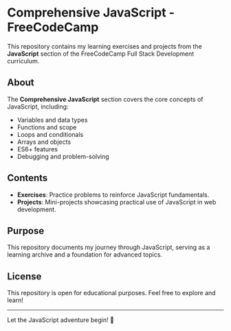 # Comprehensive JavaScript - FreeCodeCamp

This repository contains my learning exercises and projects from the **JavaScript** section of the FreeCodeCamp Full Stack Development curriculum.

## About
The **Comprehensive JavaScript** section covers the core concepts of JavaScript, including:
- Variables and data types
- Functions and scope
- Loops and conditionals
- Arrays and objects
- ES6+ features
- Debugging and problem-solving

## Contents
- **Exercises**: Practice problems to reinforce JavaScript fundamentals.
- **Projects**: Mini-projects showcasing practical use of JavaScript in web development.

## Purpose
This repository documents my journey through JavaScript, serving as a learning archive and a foundation for advanced topics.

## License
This repository is open for educational purposes. Feel free to explore and learn!

---

Let the JavaScript adventure begin! 🚀
